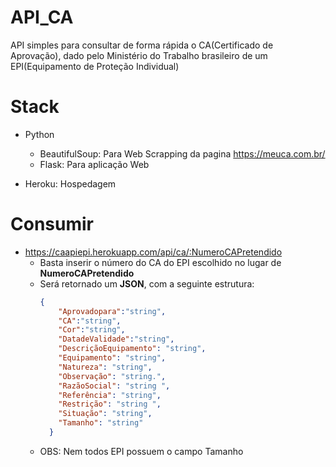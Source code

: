 # API_CA
API simples para consultar de forma rápida o CA(Certificado de Aprovação), dado pelo Ministério do Trabalho brasileiro de um EPI(Equipamento de Proteção Individual)

# Stack

- Python
  - BeautifulSoup: Para Web Scrapping da pagina https://meuca.com.br/
  - Flask: Para aplicação Web
  
 - Heroku: Hospedagem
 
 # Consumir
 
- https://caapiepi.herokuapp.com/api/ca/:NumeroCAPretendido
  - Basta inserir o número do CA do EPI escolhido no lugar de **NumeroCAPretendido**
  - Será retornado um **JSON**, com a seguinte estrutura:
    ```json
    {
        "Aprovadopara":"string",
        "CA":"string",
        "Cor":"string",
        "DatadeValidade":"string",
        "DescriçãoEquipamento": "string",
        "Equipamento": "string",
        "Natureza": "string",
        "Observação": "string.",
        "RazãoSocial": "string ",
        "Referência": "string",
        "Restrição": "string ",
        "Situação": "string",
        "Tamanho": "string"
      }
      ```
  - OBS: Nem todos EPI possuem o campo Tamanho
